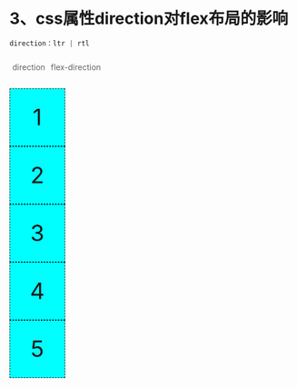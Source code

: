 # 3、css属性direction对flex布局的影响

```css
direction：ltr | rtl 
```

<div style="display: flex">
  <div class="form-label">direction</div>
  <el-select v-model="formInline.value" placeholder="请选择" @change="changeItem" clearable>
    <el-option v-for="item in options" :key="item.value" :label="item.label" :value="item.value"></el-option>
  </el-select>
  <div class="form-label">flex-direction</div>
  <el-select v-model="formInline.value1" placeholder="请选择" @change="changeItem1" clearable>
    <el-option v-for="item in options1" :key="item.value" :label="item.label" :value="item.value"></el-option>
  </el-select>
</div>
<br/>
<div :class="'flex container' + css + css1">
  <div class="item">1</div>
  <div class="item">2</div>
  <div class="item">3</div>
  <div class="item">4</div>
  <div class="item">5</div>
</div>

<script>
export default {
  data () {
    return {
      formInline: {
        value: "",
        value1: ""
      },
      msg1: "```css\n direction：ltr | rtl \n```",
      css: "",
      css1: "",
      options: [
        {label: "ltr", value: "ltr"},
        {label: "rtl", value: "rtl"}
      ],
      options1: [
        {label: "row", value: "row"},
        {label: "row-reverse", value: "row-reverse"},
        {label: "column", value: "column"},
        {label: "column-reverse", value: "column-reverse"}
      ]
    };
  },
  mounted () {
  },
  methods: {
    changeItem (value) {
      this.css = " " + value;
      console.log(value);
    },
    changeItem1 (value) {
      this.css1 = " " + value;
      console.log(value);
    }
  }
};
</script>

<style scoped>
.lrt {
  direction: ltr;
}
.rtl {
  direction: rtl;
}
.row {
  flex-direction: row;
}
.row-reverse {
  flex-direction: row-reverse;
}
.column {
  flex-direction: column;
}
.form-label {
  vertical-align: middle;
  font-size: 14px;
  color: #606266;
  line-height: 40px;
  padding: 0 5px;
  box-sizing: border-box;
}
.column-reverse {
  flex-direction: column-reverse;
}
img {
  max-width: 70%;
  height: auto;
}
.flex {
  display: flex;
}
.container {
  width: 100%;
  background: yellow;
}
.item {
  border: dashed 1px;
  font-size: 40px;
  height: 100px;
  width: 19%;
  display: flex;
  align-items: center;
  justify-content: center;
  background: cyan;
}
</style>
